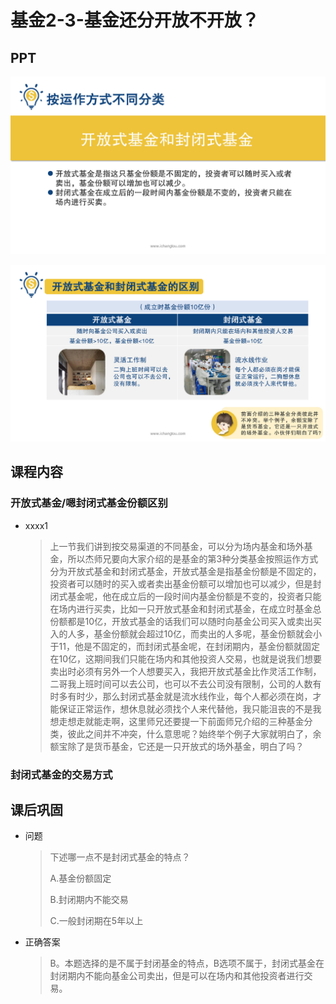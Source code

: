 # 基金2-3-基金还分开放不开放？

## PPT

![，课程ppt](assets/2-3-1.jpeg)

![课程ppt](assets/2-3-2.jpeg)

## 课程内容

### 开放式基金/嗯封闭式基金份额区别

- xxxx1

  > 上一节我们讲到按交易渠道的不同基金，可以分为场内基金和场外基金，所以杰师兄要向大家介绍的是基金的第3种分类基金按照运作方式分为开放式基金和封闭式基金，开放式基金是指基金份额是不固定的，投资者可以随时的买入或者卖出基金份额可以增加也可以减少，但是封闭式基金呢，他在成立后的一段时间内基金份额是不变的，投资者只能在场内进行买卖，比如一只开放式基金和封闭式基金，在成立时基金总份额都是10亿，开放式基金的话我们可以随时向基金公司买入或卖出买入的人多，基金份额就会超过10亿，而卖出的人多呢，基金份额就会小于11，他是不固定的，而封闭式基金呢，在封闭期内，基金份额就固定在10亿，这期间我们只能在场内和其他投资人交易，也就是说我们想要卖出时必须有另外一个人想要买入，我把开放式基金比作灵活工作制，二哥我上班时间可以去公司，也可以不去公司没有限制，公司的人数有时多有时少，那么封闭式基金就是流水线作业，每个人都必须在岗，才能保证正常运作，想休息就必须找个人来代替他，我只能沮丧的不是我想走想走就能走啊，这里师兄还要提一下前面师兄介绍的三种基金分类，彼此之间并不冲突，什么意思呢？始终举个例子大家就明白了，余额宝除了是货币基金，它还是一只开放式的场外基金，明白了吗？

### 封闭式基金的交易方式



## 课后巩固

- 问题

  > 下述哪一点不是封闭式基金的特点？
  >
  > A.基金份额固定
  >
  > B.封闭期内不能交易
  >
  > C.一般封闭期在5年以上

- 正确答案

  > B。本题选择的是不属于封闭基金的特点，B选项不属于，封闭式基金在封闭期内不能向基金公司卖出，但是可以在场内和其他投资者进行交易。